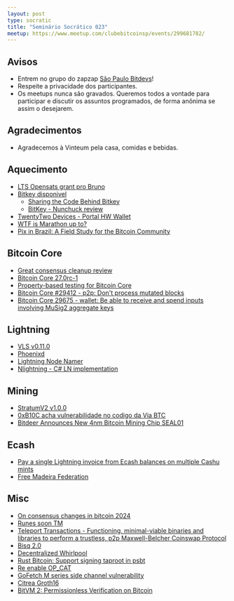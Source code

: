```yaml
---
layout: post
type: socratic
title: "Seminário Socrático 023"
meetup: https://www.meetup.com/clubebitcoinsp/events/299681782/
---
```


## Avisos

- Entrem no grupo do zapzap [São Paulo Bitdevs](https://chat.whatsapp.com/HiaPqjmUqER5djFPR1Yl3T)!
- Respeite a privacidade dos participantes.
- Os meetups nunca são gravados. Queremos todos a vontade para participar e discutir os assuntos programados, de forma anônima se assim o desejarem.

## Agradecimentos

- Agradecemos à Vinteum pela casa, comidas e bebidas.

## Aquecimento

* [LTS Opensats grant pro Bruno](https://www.nobsbitcoin.com/opensats-lts-bruno-garcia/)
* [Bitkey disponivel](https://bitkey.build/bitkey-starts-shipping-today/)
    * [Sharing the Code Behind Bitkey](https://bitkey.build/sharing-the-code-behind-bitkey/)
    * [BitKey - Nunchuck review](https://nunchuk.io/blog/bitkey)
* [TwentyTwo Devices - Portal HW Wallet](https://github.com/TwentyTwoHW)
* [WTF is Marathon up to?](https://twitter.com/mononautical/status/1772570991572431298?s=48)
* [Pix in Brazil: A Field Study for the Bitcoin Community](https://www.psacramento.com/pix-in-brazil-a-field-study-for-the-bitcoin-community/)

## Bitcoin Core

* [Great consensus cleanup review](https://delvingbitcoin.org/t/great-consensus-cleanup-revival/710?u=antoinep)
* [Bitcoin Core 27.0rc-1](https://groups.google.com/g/bitcoindev/c/jnK3CJAcbUE?pli=1)
* [Property-based testing for Bitcoin Core](https://delvingbitcoin.org/t/property-based-testing-for-bitcoin-core/640/5)
* [Bitcoin Core #29412 - p2p: Don't process mutated blocks](https://github.com/bitcoin/bitcoin/pull/29412)
* [Bitcoin Core 29675 - wallet: Be able to receive and spend inputs involving MuSig2 aggregate keys](https://github.com/bitcoin/bitcoin/pull/29675)

## Lightning

* [VLS v0.11.0](https://gitlab.com/lightning-signer/validating-lightning-signer/-/releases/v0.11.0)
* [Phoenixd](https://www.nobsbitcoin.com/phoenixd-released/)
* [Lightning Node Namer](https://twitter.com/actuallyCarlaKC/status/1770520019052437759)
* [Nlightning - C# LN implementation](https://twitter.com/IPMSBTC/status/1771263532215988306)

## Mining

* [StratumV2 v1.0.0](https://stratumprotocol.org/blog/sri-1-0-0/)
* [0xB10C acha vulnerabilidade no codigo da Via BTC](https://twitter.com/0xB10C/status/1770443819898552378)
* [Bitdeer Announces New 4nm Bitcoin Mining Chip SEAL01](https://ir.bitdeer.com/news-releases/news-release-details/bitdeer-announces-new-4nm-bitcoin-mining-chip-seal01?ref=nobsbitcoin.com)

## Ecash

* [Pay a single Lightning invoice from Ecash balances on multiple Cashu mints](https://twitter.com/callebtc/status/1766116631795662921)
* [Free Madeira Federation](https://twitter.com/BitcoinAtlantis/status/1772276338621071542)

## Misc

* [On consensus changes in bitcoin 2024](https://delvingbitcoin.org/t/on-consensus-changes-in-bitcoin-2024/334/1)
* [Runes soon TM](https://bitcoinmagazine.com/technical/rodarmor-returns-announces-runes-protocol-to-compete-with-brc-20)
* [Teleport Transactions - Functioning, minimal-viable binaries and libraries to perform a trustless, p2p Maxwell-Belcher Coinswap Protocol](https://github.com/utxo-teleport/teleport-transactions?tab=readme-ov-file#teleport-transactions)
* [Bisq 2.0](https://njump.me/nevent1qqs9fn67c77npdhkh2kf8ygwz0qztqytjkd932j5cmw2em7clu5d04gzyphlayamwt22c7y0mzlzmt04hd9z799rxr2npv8x30tn8jt5f3npjv4fqm0)
* [Decentralized Whirlpool](https://twitter.com/SamouraiWallet/status/1770560344865267954)
* [Rust Bitcoin: Support signing taproot in psbt](https://github.com/rust-bitcoin/rust-bitcoin/pull/2458)
* [Re enable OP_CAT](https://github.com/bitcoin-inquisition/bitcoin/pull/39)
* [GoFetch M series side channel vulnerability](https://www.nobsbitcoin.com/gofetch-mac-m-series-chip-vulnerability/)
* [Citrea Groth16](https://twitter.com/citrea_xyz/status/1768276018077589591)
* [BitVM 2: Permissionless Verification on Bitcoin](https://gist.github.com/RobinLinus/2251939ba074bd8af80a3826b1983246)
